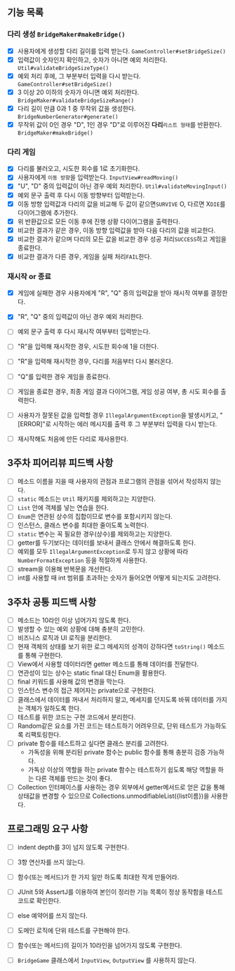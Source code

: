 ## 기능 목록

### 다리 생성 `BridgeMaker#makeBridge()`

- [x] 사용자에게 생성할 다리 길이를 입력 받는다. `GameController#setBridgeSize()`
- [x] 입력값이 숫자인지 확인하고, 숫자가 아니면 예외 처리한다. `Util#validateBridgeSizeType()`
- [x] 예외 처리 후에, 그 부분부터 입력을 다시 받는다. `GameController#setBridgeSize()`
- [x] 3 이상 20 이하의 숫자가 아니면 예외 처리한다. `BridgeMaker#validateBridgeSizeRange()`
- [x] 다리 길이 만큼 0과 1 중 무작위 값을 생성한다. `BridgeNumberGenerator#generate()`
- [x] 무작위 값이 0인 경우 "D", 1인 경우 "D"로 이루어진 **다리**`리스트 형태`를 반환한다. `BridgeMaker#makeBridge()`

### 다리 게임

- [x] 다리를 불러오고, 시도한 회수를 1로 초기화한다.
- [x] 사용자에게 `이동 방향`을 입력받는다. `InputView#readMoving()`
- [x] "U", "D" 중의 입력값이 아닌 경우 예외 처리한다. `Util#validateMovingInput()`
- [x] 예외 문구 출력 후 다시 이동 방향부터 입력받는다.
- [x] 이동 방향 입력값과 다리의 값을 비교해 두 값이 같으면`SURVIVE` O, 다르면 X`DIE`를 다이어그램에 추가한다. 
- [x] 위 반환값으로 모든 이동 후에 진행 상황 다이어그램을 출력한다.
- [x] 비교한 결과가 같은 경우, 이동 방향 입력값을 받아 다음 다리의 값을 비교한다.
- [x] 비교한 결과가 같으며 다리의 모든 값을 비교한 경우 성공 처리`SUCCESS`하고 게임을 종료한다.
- [x] 비교한 결과가 다른 경우, 게임을 실패 처리`FAIL`한다.

### 재시작 or 종료

- [x] 게임에 실패한 경우 사용자에게 "R", "Q" 중의 입력값을 받아 재시작 여부를 결정한다.
- [x] "R", "Q" 중의 입력값이 아닌 경우 예외 처리한다.
- [ ] 예외 문구 출력 후 다시 재시작 여부부터 입력받는다.
- [ ] "R"을 입력해 재시작한 경우, 시도한 회수에 1을 더한다.
- [ ] "R"을 입력해 재시작한 경우, 다리를 처음부터 다시 불러온다.
- [ ] "Q"를 입력한 경우 게임을 종료한다.
- [ ] 게임을 종료한 경우, 최종 게임 결과 다이어그램, 게임 성공 여부, 총 시도 회수를 출력한다.

- [ ] 사용자가 잘못된 값을 입력할 경우 `IllegalArgumentException`을 발생시키고, "[ERROR]"로 시작하는 에러 메시지를 출력 후 그 부분부터 입력을 다시 받는다.
- [ ] 재시작해도 처음에 만든 다리로 재사용한다.

## 3주차 피어리뷰 피드백 사항

- [ ] 메소드 이름을 지을 때 사용자의 관점과 프로그램의 관점을 섞어서 작성하지 않는다.
- [ ] `static` 메소드는 `Util` 패키지를 제외하고는 지양한다.
- [ ] `List` 안에 객체를 넣는 연습을 한다.
- [ ] `Enum`은 연관된 상수의 집합이므로 변수를 포함시키지 않는다.
- [ ] 인스턴스, 클래스 변수를 최대한 줄이도록 노력한다.
- [ ] `static` 변수는 꼭 필요한 경우(상수)를 제외하고는 지양한다.
- [ ] getter를 두기보다는 데이터를 보내서 클래스 안에서 해결하도록 한다.
- [ ] 예외를 모두 `IllegalArgumentException`로 두지 않고 상황에 따라 `NumberFormatException` 등을 적절하게 사용한다.
- [ ] stream을 이용해 반복문을 개선한다.
- [ ] int를 사용할 때 int 범위를 초과하는 숫자가 들어오면 어떻게 되는지도 고려한다.

## 3주차 공통 피드백 사항

- [ ] 메소드는 10라인 이상 넘어가지 않도록 한다.
- [ ] 발생할 수 있는 예외 상황에 대해 충분히 고민한다.
- [ ] 비즈니스 로직과 UI 로직을 분리한다.
- [ ] 현재 객체의 상태를 보기 위한 로그 메세지의 성격이 강하다면 `toString()` 메소드를 통해 구현한다.
- [ ] View에서 사용할 데이터라면 getter 메소드를 통해 데이터를 전달한다.
- [ ] 연관성이 있는 상수는 static final 대신 Enum을 활용한다.
- [ ] final 키워드를 사용해 값의 변경을 막는다.
- [ ] 인스턴스 변수의 접근 제어자는 private으로 구현한다.
- [ ] 클래스에서 데이터를 꺼내서 처리하지 말고, 메세지를 던지도록 바꿔 데이터를 가지는 객체가 일하도록 한다.
- [ ] 테스트를 위한 코드는 구현 코드에서 분리한다.
- [ ] Random같은 요소를 가진 코드는 테스트하기 어려우므로, 단위 테스트가 가능하도록 리팩토링한다.
- [ ] private 함수를 테스트하고 싶다면 클래스 분리를 고려한다.
    - 가독성을 위해 분리된 private 함수는 public 함수를 통해 충분히 검증 가능하다.
    - 가독상 이상의 역할을 하는 private 함수는 테스트하기 쉽도록 해당 역할을 하는 다른 객체를 만드는 것이 좋다.
- [ ] Collection 인터페이스를 사용하는 경우 외부에서 getter메서드로 얻은 값을 통해 상태값을 변경할 수 있으므로 Collections.unmodifiableList({list이름})을 사용한다.

## 프로그래밍 요구 사항

- [ ] indent depth를 3이 넘지 않도록 구현한다.
- [ ] 3항 연산자를 쓰지 않는다.
- [ ] 함수(또는 메서드)가 한 가지 일만 하도록 최대한 작게 만들어라.
- [ ] JUnit 5와 AssertJ를 이용하여 본인이 정리한 기능 목록이 정상 동작함을 테스트 코드로 확인한다.
- [ ] else 예약어를 쓰지 않는다.
- [ ] 도메인 로직에 단위 테스트를 구현해야 한다.
- [ ] 함수(또는 메서드)의 길이가 10라인을 넘어가지 않도록 구현한다.
- [ ] `BridgeGame` 클래스에서 `InputView`, `OutputView` 를 사용하지 않는다.

